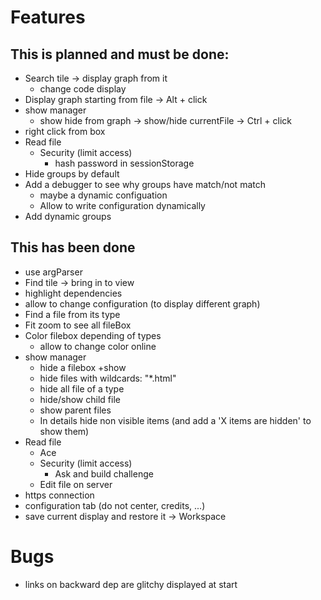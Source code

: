 # Features

## This is planned and must be done:

* Search tile → display graph from it
    * change code display
* Display graph starting from file
    → Alt + click
* show manager
    * show hide from graph
     → show/hide currentFile
     → Ctrl + click
* right click from box
* Read file
    * Security (limit access)
        * hash password in sessionStorage
* Hide groups by default
* Add a debugger to see why groups have match/not match
    * maybe a dynamic configuation
    * Allow to write configuration dynamically
* Add dynamic groups

## This has been done

* use argParser
* Find tile → bring in to view
* highlight dependencies
* allow to change configuration (to display different graph)
* Find a file from its type
* Fit zoom to see all fileBox
* Color filebox depending of types
    * allow to change color online
* show manager
    * hide a filebox +show
    * hide files with wildcards: "*.html"
    * hide all file of a type
    * hide/show child file
    * show parent files
    * In details hide non visible items (and add a 'X items are hidden' to show them)
* Read file
    * Ace
    * Security (limit access)
        * Ask and build challenge
    * Edit file on server
* https connection
* configuration tab (do not center, credits, ...)
* save current display and restore it → Workspace

# Bugs

* links on backward dep are glitchy displayed at start
